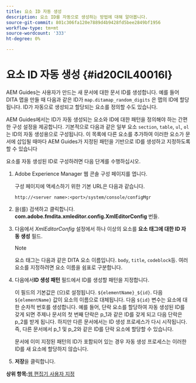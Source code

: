 ```yaml
---
title: 요소 ID 자동 생성
description: 요소 ID를 자동으로 생성하는 방법에 대해 알아봅니다.
source-git-commit: 801c306fa120e7889d4b9428fd5bee2849bf1956
workflow-type: tm+mt
source-wordcount: '333'
ht-degree: 0%

---
```



# 요소 ID 자동 생성 {#id20CIL40016I}

AEM Guides는 사용자가 만드는 새 문서에 대한 문서 ID를 생성합니다. 예를 들어 DITA 맵을 만들 때 다음과 같은 ID가 `map.ditamap_random_digits` 은 맵의 ID에 할당됩니다. ID가 자동으로 생성되고 할당되는 요소를 정의할 수도 있습니다.

AEM Guides에서는 ID가 자동 생성되는 요소와 ID에 대한 패턴을 정의해야 하는 간편한 구성 설정을 제공합니다. 기본적으로 다음과 같은 일부 요소 `section`, `table`, `ul`, `ol`는 ID의 자동 생성용으로 구성됩니다. 이 목록에 다른 요소를 추가하여 이러한 요소가 문서에 삽입될 때마다 AEM Guides가 지정된 패턴을 기반으로 ID를 생성하고 지정하도록 할 수 있습니다

요소를 자동 생성된 ID로 구성하려면 다음 단계를 수행하십시오.

1. Adobe Experience Manager 웹 콘솔 구성 페이지를 엽니다.

   구성 페이지에 액세스하기 위한 기본 URL은 다음과 같습니다.

   ```http
   http://<server name>:<port>/system/console/configMgr
   ```

1. 을(를) 검색하고 클릭합니다. **com.adobe.fmdita.xmleditor.config.XmlEditorConfig** 번들.

1. 다음에서 *XmlEditorConfig* 설정에서 하나 이상의 요소를 **요소 태그에 대한 ID 자동 생성** 필드.

   >[!NOTE]
   >
   > 요소 태그는 다음과 같은 DITA 요소 이름입니다. `body`, `title`, `codeblock`등. 여러 요소를 지정하려면 요소 이름을 쉼표로 구분합니다.

1. 다음에서&#x200B;**ID 생성 패턴** 필드에서 ID를 생성할 패턴을 지정합니다.

   이 필드의 기본값은 (으)로 설정됩니다. `${elementName}_${id}`. 다음 `${elementName}` 값이 요소의 이름으로 대체됩니다. 다음 `${id}` 변수는 요소에 대한 순차적 번호를 생성합니다. 예를 들어, 단락 요소를 할당하여 자동 생성된 ID를 갖게 되면 주제나 문서의 첫 번째 단락은 p\_1과 같은 ID를 갖게 되고 다음 단락은 p\_2를 받게 됩니다. 하지만 다른 문서에서는 ID 생성 프로세스가 다시 시작됩니다. 즉, 다른 문서에서 p\_1 및 p\_2와 같은 ID를 단락 요소에 할당할 수 있습니다.

   문서에 이미 지정된 패턴의 ID가 포함되어 있는 경우 자동 생성 프로세스는 이러한 ID를 새 요소에 할당하지 않습니다.

1. **저장**&#x200B;을 클릭합니다.


**상위 항목:**[&#x200B;웹 편집기 사용자 지정](conf-web-editor.md)

